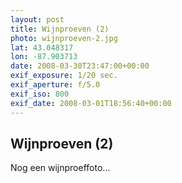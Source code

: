 ```yaml
---
layout: post
title: Wijnproeven (2)
photo: wijnproeven-2.jpg
lat: 43.048317
lon: -87.903713
date: 2008-03-30T23:47:00+00:00
exif_exposure: 1/20 sec.
exif_aperture: f/5.0
exif_iso: 800
exif_date: 2008-03-01T18:56:40+00:00
---
```


## Wijnproeven (2)

<p>Nog een wijnproeffoto…</p>


